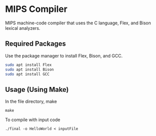 # MIPS Compiler
MIPS machine-code compiler that uses the C language, Flex, and Bison lexical analyzers.

## Required Packages

Use the package manager to install Flex, Bison, and GCC.

```bash
sudo apt install Flex
sudo apt install Bison
sudo apt install GCC
```

## Usage (Using Make)
In the file directory, make
```
make
```
To compile with input code
```
./final -o HelloWorld < inputFile
```
